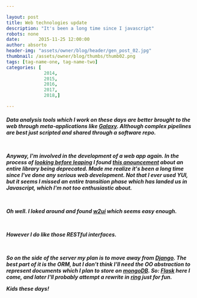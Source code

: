 ```yaml
---

layout: post
title: Web technologies update
description: "It's been a long time since I javascript"
robots: none
date:       2015-11-25 12:00:00
author: absorto
header-img: "assets/owner/blog/header/gen_post_02.jpg"
thumbnail: /assets/owner/blog/thumbs/thumb02.png
tags: [tag-name-one, tag-name-two]
categories: [
              2014,
              2015,
              2016,
              2017,
              2018,]

---
```



<h5>

<p style="text-align: justify;">
<p>


Data analysis tools which I work on these days are better brought to the web through meta-applications like [Galaxy](http://galaxyproject.org). Although complex pipelines are best just scripted and shared through a software repo.
<p><br>

Anyway, I'm involved in the development of a web app again. In the process of [looking before leaping](http://www.ploscompbiol.org/article/info%3Adoi%2F10.1371%2Fjournal.pcbi.1003506) I found [this anouncement](http://yahooeng.tumblr.com/post/96098168666/important-announcement-regarding-yui) about an entire library being deprecated. Made me realize it's been a long time since I've done any serious web development. Not that I ever used YUI, but it seems I missed an entire transition phase which has landed us in Javascript, which I'm not too enthusiastic about.
<p><br>

Oh well. I loked around and found [w2ui](http://w2ui.com/web/) which seems easy enough.
<p><br>

However I do like those RESTful interfaces.
<p><br>

So on the side of the server my plan is to move away from [Django](http://djangoproject.com). The best part of it is the ORM, but I don't think I'll need the OO abstraction to represent documents which I plan to store on [mongoDB](http://mongodb.org). So: [Flask](http://flask.pocoo.org) here I come, and later I'll probably attempt a rewrite in [ring](https://github.com/ring-clojure/ring/wiki/Getting-Started) just for fun.
<p>
Kids these days!
